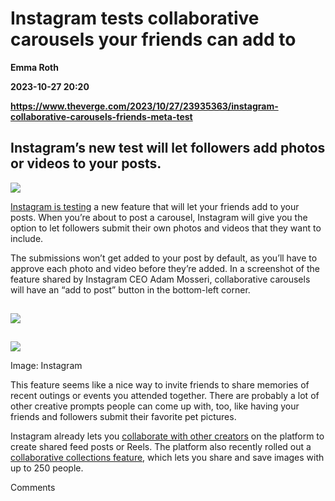 # Instagram tests collaborative carousels your friends can add to
**Emma Roth**

**2023-10-27 20:20**

**https://www.theverge.com/2023/10/27/23935363/instagram-collaborative-carousels-friends-meta-test**

Instagram’s new test will let followers add photos or videos to your posts.
---------------------------------------------------------------------------

![](https://cdn.vox-cdn.com/thumbor/xda9zU-q5WE1Ylov_9baXp-whtg=/0x0:2040x1360/1200x628/filters:focal(1020x680:1021x681)/cdn.vox-cdn.com/uploads/chorus_asset/file/23932740/acastro_STK070__02.jpg)

[Instagram is testing](https://www.threads.net/@mosseri/post/Cy6c28fPlzc/?igshid=MzRlODBiNWFlZA%3D%3D) a new feature that will let your friends add to your posts. When you’re about to post a carousel, Instagram will give you the option to let followers submit their own photos and videos that they want to include.

The submissions won’t get added to your post by default, as you’ll have to approve each photo and video before they’re added. In a screenshot of the feature shared by Instagram CEO Adam Mosseri, collaborative carousels will have an “add to post” button in the bottom-left corner.

![](data:image/gif;base64,R0lGODlhAQABAIAAAAAAAP///yH5BAEAAAAALAAAAAABAAEAAAIBRAA7)

![](https://duet-cdn.vox-cdn.com/thumbor/0x0:2016x1440/2400x1714/filters:focal(1008x720:1009x721):format(webp)/cdn.vox-cdn.com/uploads/chorus_asset/file/25038758/instagram_collaborative_carousels.jpeg)

![](data:image/gif;base64,R0lGODlhAQABAIAAAAAAAP///yH5BAEAAAAALAAAAAABAAEAAAIBRAA7)

![](https://duet-cdn.vox-cdn.com/thumbor/0x0:2016x1440/2400x1714/filters:focal(1008x720:1009x721):format(webp)/cdn.vox-cdn.com/uploads/chorus_asset/file/25038758/instagram_collaborative_carousels.jpeg)

Image: Instagram

This feature seems like a nice way to invite friends to share memories of recent outings or events you attended together. There are probably a lot of other creative prompts people can come up with, too, like having your friends and followers submit their favorite pet pictures.

Instagram already lets you [collaborate with other creators](https://www.theverge.com/2021/10/19/22734118/instagram-collabs-desktop-posts-superbeat-dynamic-3d-lyrics-product-week) on the platform to create shared feed posts or Reels. The platform also recently rolled out a [collaborative collections feature](https://www.theverge.com/2023/3/29/23662175/instagram-collaborative-collections-shared-with-friends), which lets you share and save images with up to 250 people.

Comments